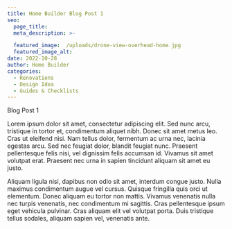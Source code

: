 ```yaml
---
title: Home Builder Blog Post 1
seo:
  page_title:
  meta_description: >-

  featured_image:  /uploads/drone-view-overhead-home.jpg
  featured_image_alt:
date: 2022-10-28
author: Home Builder
categories:
  - Renovations
  - Design Idea
  - Guides & Checklists
---
```


Blog Post 1

Lorem ipsum dolor sit amet, consectetur adipiscing elit. Sed nunc arcu, tristique in tortor et, condimentum aliquet nibh. Donec sit amet metus leo. Cras ut eleifend nisi. Nam tellus dolor, fermentum ac urna nec, lacinia egestas arcu. Sed nec feugiat dolor, blandit feugiat nunc. Praesent pellentesque felis nisi, vel dignissim felis accumsan id. Vivamus sit amet volutpat erat. Praesent nec urna in sapien tincidunt aliquam sit amet eu justo.

Aliquam ligula nisi, dapibus non odio sit amet, interdum congue justo. Nulla maximus condimentum augue vel cursus. Quisque fringilla quis orci ut elementum. Donec aliquam eu tortor non mattis. Vivamus venenatis nulla nec turpis venenatis, nec condimentum mi sagittis. Cras pellentesque ipsum eget vehicula pulvinar. Cras aliquam elit vel volutpat porta. Duis tristique tellus sodales, aliquam sapien vel, venenatis ante.